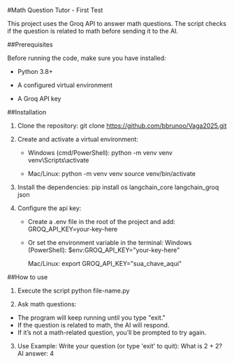 #Math Question Tutor - First Test

This project uses the Groq API to answer math questions. The script checks if the question is related to math before sending it to the AI.

##Prerequisites

Before running the code, make sure you have installed:

- Python 3.8+

- A configured virtual environment

- A Groq API key

##Installation

1. Clone the repository:
    git clone https://github.com/bbrunoo/Vaga2025.git

2. Create and activate a virtual environment:
    - Windows (cmd/PowerShell):
    python -m venv venv
    venv\Scripts\activate

    - Mac/Linux:
    python -m venv venv
    source venv/bin/activate

3. Install the dependencies:
    pip install os langchain_core langchain_groq json

4. Configure the api key:
    - Create a .env file in the root of the project and add:
        GROQ_API_KEY=your-key-here

    - Or set the environment variable in the terminal:
        Windows (PowerShell):
        $env:GROQ_API_KEY="your-key-here"

        Mac/Linux:
        export GROQ_API_KEY="sua_chave_aqui"

##How to use

1. Execute the script
    python file-name.py

2. Ask math questions:
  - The program will keep running until you type "exit."
  - If the question is related to math, the AI will respond.
  - If it’s not a math-related question, you’ll be prompted to try again.

3. Use Example:
    Write your question (or type 'exit' to quit): What is 2 + 2?
    AI answer: 4